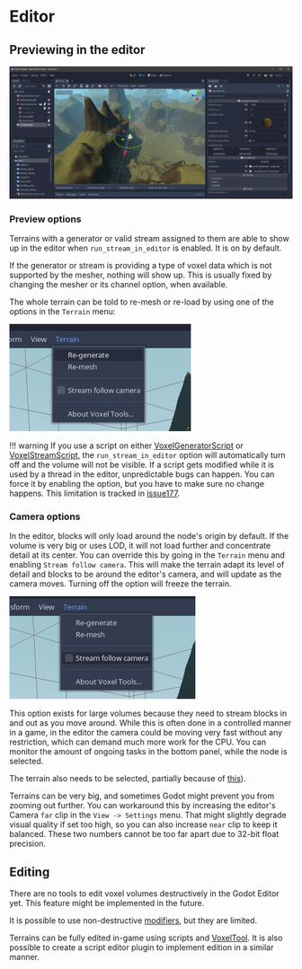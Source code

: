 Editor
============

Previewing in the editor
---------------------------

![Screemshot of the editor](images/editor_preview_smooth_2d_noise_terrain.webp)

### Preview options

Terrains with a generator or valid stream assigned to them are able to show up in the editor when `run_stream_in_editor` is enabled. It is on by default.

If the generator or stream is providing a type of voxel data which is not supported by the mesher, nothing will show up. This is usually fixed by changing the mesher or its channel option, when available.

The whole terrain can be told to re-mesh or re-load by using one of the options in the `Terrain` menu:

![Re-generate menu](images/menu_regenerate.webp)

!!! warning
    If you use a script on either [VoxelGeneratorScript](api/VoxelGeneratorScript.md) or [VoxelStreamScript](api/VoxelStreamScript.md), the `run_stream_in_editor` option will automatically turn off and the volume will not be visible. If a script gets modified while it is used by a thread in the editor, unpredictable bugs can happen. You can force it by enabling the option, but you have to make sure no change happens. This limitation is tracked in [issue177](https://github.com/Zylann/godot_voxel/issues/177).


### Camera options

In the editor, blocks will only load around the node's origin by default. If the volume is very big or uses LOD, it will not load further and concentrate detail at its center. You can override this by going in the `Terrain` menu and enabling `Stream follow camera`. This will make the terrain adapt its level of detail and blocks to be around the editor's camera, and will update as the camera moves. Turning off the option will freeze the terrain.

![Stream follow camera menu](images/menu_stream_follow_camera.webp)

This option exists for large volumes because they need to stream blocks in and out as you move around. While this is often done in a controlled manner in a game, in the editor the camera could be moving very fast without any restriction, which can demand much more work for the CPU.
You can monitor the amount of ongoing tasks in the bottom panel, while the node is selected.

The terrain also needs to be selected, partially because of [this](https://github.com/godotengine/godot-proposals/issues/1302)).

Terrains can be very big, and sometimes Godot might prevent you from zooming out further. You can workaround this by increasing the editor's Camera `far` clip in the `View -> Settings` menu. That might slightly degrade visual quality if set too high, so you can also increase `near` clip to keep it balanced. These two numbers cannot be too far apart due to 32-bit float precision.


Editing
--------

There are no tools to edit voxel volumes destructively in the Godot Editor yet. This feature might be implemented in the future.

It is possible to use non-destructive [modifiers](generators.md#modifiers), but they are limited.

Terrains can be fully edited in-game using scripts and [VoxelTool](scripting.md). It is also possible to create a script editor plugin to implement edition in a similar manner.

